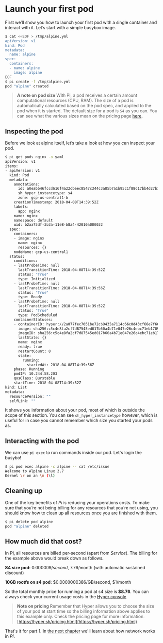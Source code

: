 # Launch your first pod

First we’ll show you how to launch your first pod with a single container and interact with it. Let’s start with a simple busybox image.

```sh
$ cat <<EOF > /tmp/alpine.yml
apiVersion: v1
kind: Pod
metadata:
  name: alpine
spec:
  containers:
  - name: alpine
    image: alpine
EOF
$ pi create -f /tmp/alpine.yml
pod "alpine" created
```

> **A note on pod size**
With Pi, a pod receives a certain amount computational resources (CPU, RAM). The size of a pod is automatically calculated based on the pod spec, and applied to the pod when it is started. The default size for a pod is `S4` as you can. You can see what the various sizes mean on the pricing page [here](../Overview/pricing.md).

## Inspecting the pod

Before we look at alpine itself, let’s take a look at how you can inspect your pod. 

```sh
$ pi get pods nginx -o yaml
apiVersion: v1
items:
- apiVersion: v1
  kind: Pod
  metadata:
    annotations:
      id: a0eabb46fccd616f4a22cbeec8547c344c3a85b7a1b95c1f88c17bb4d27b1267
      sh_hyper_instancetype: s4
      zone: gcp-us-central1-b
    creationTimestamp: 2018-04-08T14:39:52Z
    labels:
      app: nginx
    name: nginx
    namespace: default
    uid: b2aa75df-3b3a-11e8-b8a4-42010a000032
  spec:
    containers:
    - image: nginx
      name: nginx
      resources: {}
    nodeName: gcp-us-central1
  status:
    conditions:
    - lastProbeTime: null
      lastTransitionTime: 2018-04-08T14:39:52Z
      status: "True"
      type: Initialized
    - lastProbeTime: null
      lastTransitionTime: 2018-04-08T14:39:56Z
      status: "True"
      type: Ready
    - lastProbeTime: null
      lastTransitionTime: 2018-04-08T14:39:52Z
      status: "True"
      type: PodScheduled
    containerStatuses:
    - containerID: hyper://2a077fec7051be72cb9435a7114c66c0d43cf66e7f6667cb34b28eeeea374a54
      image: sha256:c5c4e8fa2cf7d87545ed017b60a4b71e047e26c4ebc71eb1709d9e5289f9176f
      imageID: sha256:c5c4e8fa2cf7d87545ed017b60a4b71e047e26c4ebc71eb1709d9e5289f9176f
      lastState: {}
      name: nginx
      ready: true
      restartCount: 0
      state:
        running:
          startedAt: 2018-04-08T14:39:56Z
    phase: Running
    podIP: 10.244.58.203
    qosClass: Burstable
    startTime: 2018-04-08T14:39:52Z
kind: List
metadata:
  resourceVersion: ""
  selfLink: ""
```

It shows you information about your pod, most of which is outside the scope of this section. You can see `sh_hyper_instancetype` however, which is useful for in case you cannot remember which size you started your pods as.

## Interacting with the pod

We can use `pi exec` to run commands inside our pod. Let's login the busybo!

```sh
$ pi pod exec alpine -c alpine -- cat /etc/issue
Welcome to Alpine Linux 3.7
Kernel \r on an \m (\l)
```

## Cleaning up

One of the key benefits of _Pi_ is reducing your operations costs. To make sure that you’re not being billing for any resources that you’re not using, you should know how to clean up all resources once you are finished with them.

```sh
$ pi delete pod alpine
pod "alpine" deleted
```

## How much did that cost?

In Pi, all resources are billed per-second (apart from _Service_). The billing for the example above would break down as follows.

**S4 size pod:** $0.000009/second, ~$7.76/month (with automatic sustained discount)

**10GB rootfs on s4 pod:** $0.0000000386/GB/second, $1/month

So the total monthly price for running a pod at s4 size is **$8.76**. You can always check your current usage costs in the [Hyper console](https://console.hyper.sh/billing/credit).

>**Note on pricing**
>Remember that Hyper allows you to choose the size of your pod at start time so the billing information above applies to this example only. Check the pricing page for more information: [https://hyper.sh/pricing.html](https://hyper.sh/pricing.html)

That's it for part 1. In [the next chapter](../Quickstart/understand_network.md) we'll learn about how network works in _Pi_.
